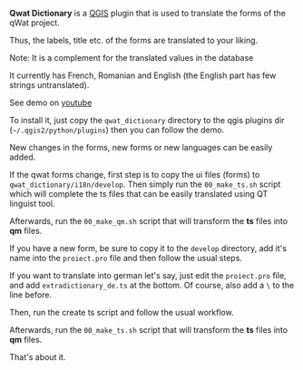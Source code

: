 **Qwat Dictionary** is a [QGIS](http://www.qgis.org) plugin that is used to translate the forms of the qWat project.

Thus, the labels, title etc. of the forms are translated to your liking.

Note: It is a complement for the translated values in the database

It currently has French, Romanian and English (the English part has few strings untranslated).

See demo on [youtube](https://www.youtube.com/watch?v=XLa5o2u9kvs)

To install it, just copy the ``qwat_dictionary`` directory to the qgis plugins dir
(``~/.qgis2/python/plugins``) then you can follow the demo.

New changes in the forms, new forms or new languages can be easily added.

If the qwat forms change, first step is to copy the ui files (forms) to ``qwat_dictionary/i18n/develop``.
Then simply run the ``00_make_ts.sh`` script which will complete the ts files
that can be easily translated using QT linguist tool.

Afterwards, run the ``00_make_qm.sh`` script that will transform the **ts** files
into **qm** files.

If you have a new form, be sure to copy it to the ``develop`` directory,
add it's name into the ``proiect.pro`` file and then follow the usual steps.

If you want to translate into german let's say, just edit the ``proiect.pro``
file, and add ``extradictionary_de.ts`` at the bottom. Of course, also add a ``\``
to the line before.

Then, run the create ts script and follow the usual workflow.

Afterwards, run the ``00_make_ts.sh`` script that will transform the **ts** files
into **qm** files.

That's about it.
